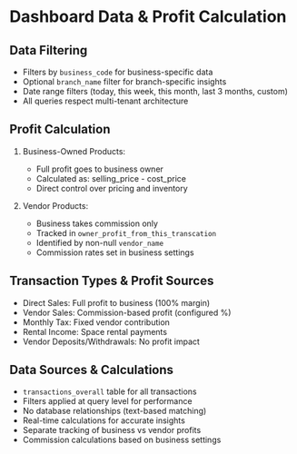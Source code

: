# Dashboard Data & Profit Calculation

## Data Filtering
- Filters by `business_code` for business-specific data
- Optional `branch_name` filter for branch-specific insights
- Date range filters (today, this week, this month, last 3 months, custom)
- All queries respect multi-tenant architecture

## Profit Calculation
1. Business-Owned Products:
   - Full profit goes to business owner
   - Calculated as: selling_price - cost_price
   - Direct control over pricing and inventory

2. Vendor Products:
   - Business takes commission only
   - Tracked in `owner_profit_from_this_transcation`
   - Identified by non-null `vendor_name`
   - Commission rates set in business settings

## Transaction Types & Profit Sources
- Direct Sales: Full profit to business (100% margin)
- Vendor Sales: Commission-based profit (configured %)
- Monthly Tax: Fixed vendor contribution
- Rental Income: Space rental payments
- Vendor Deposits/Withdrawals: No profit impact

## Data Sources & Calculations
- `transactions_overall` table for all transactions
- Filters applied at query level for performance
- No database relationships (text-based matching)
- Real-time calculations for accurate insights
- Separate tracking of business vs vendor profits
- Commission calculations based on business settings
